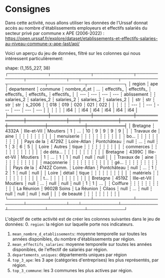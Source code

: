 # Consignes 

Dans cette activité, nous allons utiliser les données de l'Urssaf donnat accès au nombre d'établissements employeurs et effectifs salariés du secteur privé par commune x APE (2006-2022) : https://open.urssaf.fr/explore/dataset/etablissements-et-effectifs-salaries-au-niveau-commune-x-ape-last/api/


Voici un aperçu du jeu de données, filtré sur les colonnes qui nous intéressent particulièrement:

shape: (1_155_227, 38)
┌─────────────┬─────────────┬─────────────┬─────────────┬─────────────┬───┬────────────┬────────────┬────────────┬────────────┬────────────┐
│ region      ┆ ape         ┆ departement ┆ commune     ┆ nombre_d_et ┆ … ┆ effectifs_ ┆ effectifs_ ┆ effectifs_ ┆ effectifs_ ┆ effectifs_ │
│ ---         ┆ ---         ┆ ---         ┆ ---         ┆ ablissement ┆   ┆ salaries_2 ┆ salaries_2 ┆ salaries_2 ┆ salaries_2 ┆ salaries_2 │
│ str         ┆ str         ┆ str         ┆ str         ┆ s_2006      ┆   ┆ 018        ┆ 019        ┆ 020        ┆ 021        ┆ 022        │
│             ┆             ┆             ┆             ┆ ---         ┆   ┆ ---        ┆ ---        ┆ ---        ┆ ---        ┆ ---        │
│             ┆             ┆             ┆             ┆ i64         ┆   ┆ i64        ┆ i64        ┆ i64        ┆ i64        ┆ i64        │
╞═════════════╪═════════════╪═════════════╪═════════════╪═════════════╪═══╪════════════╪════════════╪════════════╪════════════╪════════════╡
│ Bretagne    ┆ 4332A       ┆ Ille-et-Vil ┆ Moutiers    ┆ 1           ┆ … ┆ 10         ┆ 9          ┆ 9          ┆ 9          ┆ 9          │
│             ┆ Travaux de  ┆ aine        ┆             ┆             ┆   ┆            ┆            ┆            ┆            ┆            │
│             ┆ menuiserie  ┆             ┆             ┆             ┆   ┆            ┆            ┆            ┆            ┆            │
│             ┆ bo…         ┆             ┆             ┆             ┆   ┆            ┆            ┆            ┆            ┆            │
│ Pays de la  ┆ 4729Z       ┆ Loire-Atlan ┆ Pontchâteau ┆ null        ┆ … ┆ null       ┆ 1          ┆ 3          ┆ 6          ┆ 5          │
│ Loire       ┆ Autres      ┆ tique       ┆             ┆             ┆   ┆            ┆            ┆            ┆            ┆            │
│             ┆ commerces   ┆             ┆             ┆             ┆   ┆            ┆            ┆            ┆            ┆            │
│             ┆ de déta…    ┆             ┆             ┆             ┆   ┆            ┆            ┆            ┆            ┆            │
│ Bretagne    ┆ 4399C       ┆ Ille-et-Vil ┆ Moutiers    ┆ 1           ┆ … ┆ 1          ┆ 1          ┆ null       ┆ null       ┆ null       │
│             ┆ Travaux de  ┆ aine        ┆             ┆             ┆   ┆            ┆            ┆            ┆            ┆            │
│             ┆ maçonnerie  ┆             ┆             ┆             ┆   ┆            ┆            ┆            ┆            ┆            │
│             ┆ gé…         ┆             ┆             ┆             ┆   ┆            ┆            ┆            ┆            ┆            │
│ Pays de la  ┆ 4742Z Comm. ┆ Loire-Atlan ┆ Pontchâteau ┆ null        ┆ … ┆ 1          ┆ 2          ┆ 1          ┆ null       ┆ null       │
│ Loire       ┆ détail      ┆ tique       ┆             ┆             ┆   ┆            ┆            ┆            ┆            ┆            │
│             ┆ matériels   ┆             ┆             ┆             ┆   ┆            ┆            ┆            ┆            ┆            │
│             ┆ t…          ┆             ┆             ┆             ┆   ┆            ┆            ┆            ┆            ┆            │
│ Bretagne    ┆ 4519Z       ┆ Ille-et-Vil ┆ Moutiers    ┆ null        ┆ … ┆ null       ┆ null       ┆ null       ┆ 1          ┆ 1          │
...
│             ┆ Coiffure    ┆             ┆             ┆             ┆   ┆            ┆            ┆            ┆            ┆            │
│ La Réunion  ┆ 9602B Soins ┆ La Réunion  ┆ Cilaos      ┆ null        ┆ … ┆ null       ┆ null       ┆ null       ┆ null       ┆ null       │
│             ┆ de beauté   ┆             ┆             ┆             ┆   ┆            ┆            ┆            ┆            ┆            │
└─────────────┴─────────────┴─────────────┴─────────────┴─────────────┴───┴────────────┴────────────┴────────────┴────────────┴────────────┘

L'objectif de cette activité est de créer les colonnes suivantes dans le jeu de données:
0. `region`: la région sur laquelle porte nos indicateurs.
1. `mean_nombre_d_etablissements`: moyenne temporelle sur toutes les années disponibles, du nombre d'établissements par région.
2. `mean_effectifs_salaries`: moyenne temporelle sur toutes les années disponibles, de l'effectif de salariés par région.
3. `departements_uniques`: départements uniques par région
4. `top_3_ape`: les 3 ape (catégories d'entreprises) les plus représentés, par région.
5. `top_3_commune`: les 3 communes les plus actives par région.